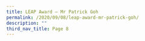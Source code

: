 ```yaml
---
title: LEAP Award – Mr Patrick Goh
permalink: /2020/09/08/leap-award-mr-patrick-goh/
description: ""
third_nav_title: Page 8
---
```


